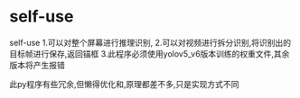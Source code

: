 # self-use
self-use
1.可以对整个屏幕进行推理识别,
2.可以对视频进行拆分识别,将识别出的目标帧进行保存,返回锚框
3.此程序必须使用yolov5_v6版本训练的权重文件,其余版本将产生报错

此py程序有些冗余,但懒得优化和,原理都差不多,只是实现方式不同
